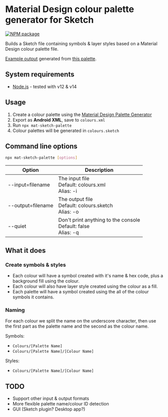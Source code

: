 # Material Design colour palette generator for Sketch

[![NPM package](https://img.shields.io/npm/v/mat-sketch-palette?style=flat-square)](https://www.npmjs.com/package/mat-sketch-palette)

Builds a Sketch file containing symbols & layer styles based on a Material Design colour palette file.

[Example output](https://www.sketch.com/s/25b84e44-64c4-4527-92aa-e77bf4c16990) generated from [this palette](http://mcg.mbitson.com/#!?red=%23f44336&pink=%23e91e63&purple=%239c27b0&deeppurple=%23673ab7&indigo=%233f51b5&blue=%232196f3&lightblue=%2303a9f4&cyan=%2300bcd4&teal=%23009688&green=%234caf50&lightgreen=%238bc34a&lime=%23cddc39&yellow=%23ffeb3b&amber=%23ffc107&orange=%23ff9800&deeporange=%23ff5722&brown=%23795548&grey=%239e9e9e&bluegrey=%23607d8b&themename=Sketch%20palette%20generator%20test).

## System requirements

- [Node.js](https://nodejs.org/) - tested with v12 & v14

## Usage

1. Create a colour palette using the [Material Design Palette Generator](http://mcg.mbitson.com/)
2. Export as **Android XML**, save to `colours.xml`
3. Run `npx mat-sketch-palette`
4. Colour palettes will be generated in `colours.sketch`

## Command line options

```sh
npx mat-sketch-palette [options]
```

| Option            | Description                                                        |
| ----------------- | ------------------------------------------------------------------ |
| --input=filename  | The input file<br>Default: colours.xml<br>Alias: -i                |
| --output=filename | The output file<br>Default: colours.sketch<br>Alias: -o            |
| --quiet           | Don't print anything to the console<br>Default: false<br>Alias: -q |

## What it does

### Create symbols & styles

- Each colour will have a symbol created with it's name & hex code, plus a background fill using the colour.
- Each colour will also have layer style created using the colour as a fill.
- Each palette will have a symbol created using the all of the colour symbols it contains.

### Naming

For each colour we split the name on the underscore character, then use the first part as the palette name and the second as the colour name.

Symbols:

- `Colours/[Palette Name]`
- `Colours/[Palette Name]/[Colour Name]`

Styles:

- `Colours/[Palette Name]/[Colour Name]`

## TODO

- Support other input & output formats
- More flexible palette name/colour ID detection
- GUI (Sketch plugin? Desktop app?)
